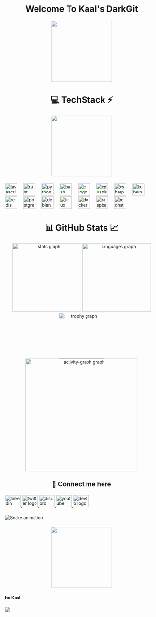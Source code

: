<h1 align="center">Welcome To Kaal's DarkGit</h1>

###

<div align="center">
  <img height="200" src="https://github.com/Kaal-Reconf/Kaal-Reconf/blob/main/hawk_eye_glitch_clean.gif?raw=true"  />
</div>

###

<h1 align="center">💻 TechStack ⚡</h1>

###

<div align="center">
  <img height="200" src="https://backdocket.com/wp-content/uploads/2020/01/FEATURESPAGE.gif"  />
</div>

###

<div align="left">
  <img src="https://cdn.jsdelivr.net/gh/devicons/devicon/icons/javascript/javascript-original.svg" height="40" alt="javascript logo"  />
  <img width="12" />
  <img src="https://cdn.jsdelivr.net/gh/devicons/devicon/icons/rust/rust-original.svg" height="40" alt="rust logo"  />
  <img width="12" />
  <img src="https://cdn.jsdelivr.net/gh/devicons/devicon/icons/python/python-original.svg" height="40" alt="python logo"  />
  <img width="12" />
  <img src="https://cdn.jsdelivr.net/gh/devicons/devicon/icons/bash/bash-original.svg" height="40" alt="bash logo"  />
  <img width="12" />
  <img src="https://cdn.jsdelivr.net/gh/devicons/devicon/icons/c/c-original.svg" height="40" alt="c logo"  />
  <img width="12" />
  <img src="https://cdn.jsdelivr.net/gh/devicons/devicon/icons/cplusplus/cplusplus-original.svg" height="40" alt="cplusplus logo"  />
  <img width="12" />
  <img src="https://cdn.jsdelivr.net/gh/devicons/devicon/icons/csharp/csharp-original.svg" height="40" alt="csharp logo"  />
  <img width="12" />
  <img src="https://cdn.jsdelivr.net/gh/devicons/devicon/icons/kubernetes/kubernetes-plain.svg" height="40" alt="kubernetes logo"  />
  <img width="12" />
  <img src="https://cdn.jsdelivr.net/gh/devicons/devicon/icons/redis/redis-original.svg" height="40" alt="redis logo"  />
  <img width="12" />
  <img src="https://cdn.jsdelivr.net/gh/devicons/devicon/icons/postgresql/postgresql-original.svg" height="40" alt="postgresql logo"  />
  <img width="12" />
  <img src="https://cdn.jsdelivr.net/gh/devicons/devicon/icons/debian/debian-original.svg" height="40" alt="debian logo"  />
  <img width="12" />
  <img src="https://cdn.jsdelivr.net/gh/devicons/devicon/icons/linux/linux-original.svg" height="40" alt="linux logo"  />
  <img width="12" />
  <img src="https://cdn.jsdelivr.net/gh/devicons/devicon/icons/docker/docker-original.svg" height="40" alt="docker logo"  />
  <img width="12" />
  <img src="https://cdn.jsdelivr.net/gh/devicons/devicon/icons/raspberrypi/raspberrypi-original.svg" height="40" alt="raspberrypi logo"  />
  <img width="12" />
  <img src="https://cdn.jsdelivr.net/gh/devicons/devicon/icons/redhat/redhat-original.svg" height="40" alt="redhat logo"  />
</div>

###

<h1 align="center">📊 GitHub Stats 📈</h1>

###

<div align="center">
  <img src="https://github-readme-stats.vercel.app/api?username=Kaal-Misconfig&hide_title=false&hide_rank=false&show_icons=true&include_all_commits=true&count_private=true&disable_animations=false&theme=chartreuse-dark&locale=en&hide_border=false&order=1" height="226" alt="stats graph"  />
  <img src="https://github-readme-stats.vercel.app/api/top-langs?username=Kaal-Misconfig&locale=en&hide_title=false&layout=compact&card_width=320&langs_count=19&theme=chartreuse-dark&hide_border=false&order=2" height="226" alt="languages graph"  />
  <img src="https://github-profile-trophy.vercel.app?username=Kaal-Misconfig&theme=matrix&column=-1&row=1&margin-w=8&margin-h=8&no-bg=false&no-frame=false&order=4" height="150" alt="trophy graph"  />
  <img src="https://github-readme-activity-graph.vercel.app/graph?username=Kaal-Misconfig&radius=19&theme=react&area=true&order=5&point=39ff14&line=ff0000&area_color=39ff14&title_color=ff0000&bg_color=000000" height="370" alt="activity-graph graph"  />
</div>

###

<h2 align="center">🔗 Connect me here</h2>

###

<div align="left">
  <a href="https://www.linkedin.com/in/pranav-bokade-643320328/" target="_blank">
    <img src="https://raw.githubusercontent.com/maurodesouza/profile-readme-generator/master/src/assets/icons/social/linkedin/default.svg" width="52" height="40" alt="linkedin logo"  />
  </a>
  <a href="https://x.com/kaalmisconfig" target="_blank">
    <img src="https://raw.githubusercontent.com/maurodesouza/profile-readme-generator/master/src/assets/icons/social/twitter/default.svg" width="52" height="40" alt="twitter logo"  />
  </a>
  <a href="https://discordapp.com/users/1239614564979441804" target="_blank">
    <img src="https://raw.githubusercontent.com/maurodesouza/profile-readme-generator/master/src/assets/icons/social/discord/default.svg" width="52" height="40" alt="discord logo"  />
  </a>
  <a href="www.youtube.com/@cyclickaal" target="_blank">
    <img src="https://raw.githubusercontent.com/maurodesouza/profile-readme-generator/master/src/assets/icons/social/youtube/default.svg" width="52" height="40" alt="youtube logo"  />
  </a>
  <a href="https://dev.to/kaalmisconfig" target="_blank">
    <img src="https://raw.githubusercontent.com/maurodesouza/profile-readme-generator/master/src/assets/icons/social/devto/default.svg" width="52" height="40" alt="devto logo"  />
  </a>
</div>

###

<img src="https://raw.githubusercontent.com/Kaal-Misconfig/Kaal-Misconfig/output/snake.svg" alt="Snake animation" />

###

<div align="center">
  <img height="200" src="https://media0.giphy.com/media/40cxBsgqqwb65M5ivp/giphy.gif"  />
</div>

###

<h4 align="left">Its Kaal</h4>

###

<div align="left">
  <img src="https://visitor-badge.laobi.icu/badge?page_id=Kaal-Misconfig.Kaal-Misconfig&left_color=darkgreen&right_color=darkred&left_text=Spectators"  />
</div>

###
